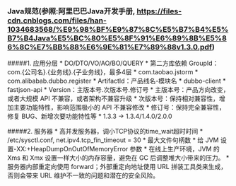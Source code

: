 ### Java规范(参照:阿里巴巴Java开发手册, https://files-cdn.cnblogs.com/files/han-1034683568/%E9%98%BF%E9%87%8C%E5%B7%B4%E5%B7%B4Java%E5%BC%80%E5%8F%91%E6%89%8B%E5%86%8C%E7%BB%88%E6%9E%81%E7%89%88v1.3.0.pdf)
#####1. 应用分层
    * DO/DTO/VO/AO/BO/QUERY
    * 第二方库依赖 GroupId： com.{公司名}.{业务线}.{子业务线}，最多4层
        * com.taobao.jstorm
        * com.alibabab.dubbo.register
    * ArtifactId：产品线名-模块名
        * dubbo-client
        * fastjson-api
    * Version：主版本号.次版本号.修订号
        * 主版本号：产品方向改变，或者大规模 API 不兼容，或者架构不兼容升级
        * 次版本号：保持相对兼容性，增加主要功能特性，影响范围极小的 API 不兼容修改
        * 修订号：保持完全兼容性，修复 BUG、新增次要功能特性等
        * 1.3.3 -> 1.3.4/1.4.0/2.0.0
        
 #####2. 服务器
    * 高并发服务器，调小TCP协议的time_wait超时时间
        * /etc/sysctl.conf, net.ipv4.tcp_fin_timeout = 30
    * 最大文件句柄数
    * 给 JVM 设置-XX:+HeapDumpOnOutOfMemoryError 参数
    * 在线上生产环境，JVM 的 Xms 和 Xmx 设置一样大小的内存容量，避免在 GC 后调整堆大小带来的压力。
    * 服务器内部重定向使用 forward；外部重定向地址使用 URL 拼装工具类来生成，否则会带来 URL 维护不一致的问题和潜在的安全风险。